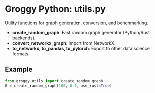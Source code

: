 # Groggy Python: utils.py

Utility functions for graph generation, conversion, and benchmarking.

- **create_random_graph**: Fast random graph generator (Python/Rust backends).
- **convert_networkx_graph**: Import from NetworkX.
- **to_networkx, to_pandas, to_pytorch**: Export to other data science formats.

## Example
```python
from groggy.utils import create_random_graph
G = create_random_graph(100, 0.1, use_rust=True)
```
